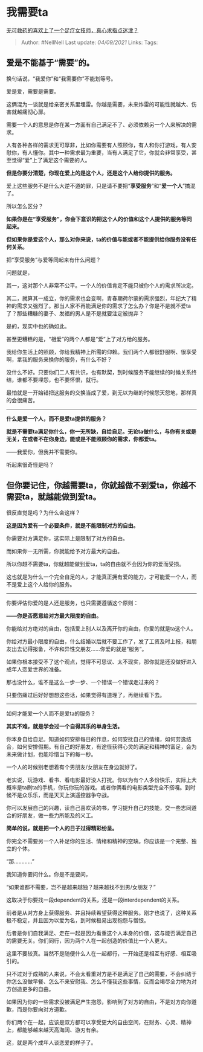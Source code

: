 # 我需要ta
[无可救药的喜欢上了一个足疗女技师，真心求指点迷津？](https://www.zhihu.com/question/446705832/answer/2098265920)

> Author: #NellNell 
Last update: *04/09/2021* 
Links:
Tags:   


## **爱是不能基于“需要”的。**

换句话说，“我爱你”和“我需要你”不能划等号。

爱是爱，需要是需要。

这俩混为一谈就是给亲密关系里埋雷。你越是需要，未来炸雷的可能性就越大、伤害就越痛彻心扉。

需要一个人的意思是你在某一方面有自己满足不了、必须依赖另一个人来解决的需求。

人有各种各样的需求无可厚非，比如你需要有人照顾你，有人和你打游戏，有人安慰你，有人懂你。其中一种需求最为重要，当有人满足了它，你就会非常享受，甚至觉得“爱”上了满足这个需要的人。

**但是你要分清楚，你现在爱上的是这个人，还是这个人给你提供的服务。**

爱上这些服务不是什么大逆不道的罪，只是请不要把“**享受服务**”和“**爱一个人**”搞混了。

  

  

所以怎么区分？

**如果你是在“享受服务”，你会下意识的把这个人的价值和这个人提供的服务等同起来。**

**但如果你是爱这个人，那么对你来说，ta的价值与能或者不能提供给你服务没有任何关系。**

把“享受服务”与爱等同起来有什么问题？

问题就是，

其一，这对那个人非常不公平。一个人的价值肯定不能只被你个人的需求所决定。

其二，就算其一成立，你的需求也会变啊，青春期荷尔蒙的需求强烈，年纪大了精神的需求又强烈了。那当人家不再能满足你的需求了怎么办？你是不是就不爱ta了？那些糟糠的妻子、发福的男人是不是就要注定被抛弃？

是的，现实中也的确如此。

甚至更糟糕的是，“相爱”的两个人都是“爱”上了对方给的服务。

我给你生活上的照顾，你给我精神上所需的仰赖。我们两个人都很舒服啊、很享受啊，拿我的服务来换你的服务，有什么不好？

没什么不好。只要你们二人有共识，也有默契，到时候服务不能继续的时候关系终结，谁都不要埋怨，也不要怀恨，就行。

最怕就是一开始错把这服务的交换当成了爱，到无以为继的时候怨天怨地，那样真的会很痛苦。

---

**什么是爱一个人，而不是爱ta提供的服务？**

**就是不需要ta满足你什么，你一无所缺，自给自足。无论ta做什么，与你有关或是无关，在或者不在你身边，能或是不能照顾你的需求，你都爱ta。**

——我爱你，但我并不需要你。

听起来很奇怪是吗？

## **但你要记住，你越需要ta，你就越做不到爱ta，你越不需要ta，就越能做到爱ta。**

很反直觉是吗？为什么会这样？

**这是因为爱有一个必要条件，就是不能限制对方的自由。**

你需要对方满足你，这实际上是限制了对方的自由。

而如果你一无所需，你就能给予对方最大的自由。

所以你越不需要ta，你就越能做到爱ta，ta的自由就不会因为你的爱而受损。

这也就是为什么一个完全自足的人，才能真正拥有爱的能力，才可能爱一个人，而不是爱上这个人给你的服务。

---

你要评估你爱的是人还是服务，也只需要遵循这个原则：

**——你是否愿意给对方最大限度的自由。**

你能给对方绝对的自由，包括爱上别人以及离开你的自由，你爱的就是ta这个人。

你给对方最小限度的自由，什么结婚以后就不要工作了，发了工资及时上报，和朋友出去记得报备，不许和异性交朋友……你爱的就是“服务”。

如果你根本接受不了这个观点，觉得不可思议、太不现实，那你就是还没做好进入成年人恋爱世界的准备。

那也没什么，谁不是这么一步一步、一个错误一个错误走过来的？

只要伤痛过后好好想想这些话，如果觉得有道理了，再继续看下去。

---

如何才能爱一个人而不是爱ta的服务？

**其实不难，就是学会过一个自得其乐的单身生活。**

你本身自给自足。知道如何安排每日的作息，如何安抚自己的情绪，如何劳逸结合，如何安排假期。有自己的好朋友，有途径获得心灵的满足和精神的富足，会为未来做计划，也能珍惜当下的每一秒。

一个人的时候别老想着有个男朋友/女朋友在身边就好了。

老实说，玩游戏、看书、看电影最好没人打扰。你以为有个人多份快乐，实际上大概率是ta刷ta的手机，你玩你玩的游戏。或者你俩看的电影类型完全不搭嘎。到时候不是众乐乐，而是天天上演遥控器争夺战。

你可以发展自己的兴趣，读自己喜欢读的书，学习提升自己的技能，交一些志同道合的好朋友，做一些力所能及的义工。

**简单的说，就是把一个人的日子过得精彩纷呈。**

你完全不需要另一个人补足你的生活、情绪和精神的空缺。你应该是一个完整、独立的个体。

  

“那…………”

我知道你要问什么。你是不是要问，

“如果谁都不需要，岂不是越来越独？越来越找不到男/女朋友？”

这取决于你要找一段dependent的关系，还是一段interdependent的关系。

前者是从对方身上获得服务、并且持续希望获得这种服务。刚才也说了，这种关系极不稳定，并且因为以爱为名，到时候极易出现抱怨与憎恨。

后者是你们自我满足、走在一起是因为看重这个人本身的价值，这与能否满足自己的需要无关。你们同行，因为两个人在一起创造的价值比一个人更大。

这里不要较真。当然不是随便什么人在一起都行，一开始还是相互有好感、相互吸引的。

只不过对于成熟的人来说，不会太看重对方是不是满足了自己的需要，不会纠结于你怎么没做早餐、怎么不来安慰我、怎么不懂我这些事情，反而会竭尽全力地为对方创造更多的自由。

如果因为你的一些需求没被满足产生抱怨，影响到了对方的自由，不是对方向你道歉，而是你要向对方道歉。

你们两个在一起，应该是双方都可以享受更大的自由空间，在财务、心灵、精神上，都能够越来越天高海阔、游刃有余。

这，就是两个成年人谈恋爱的样子了。